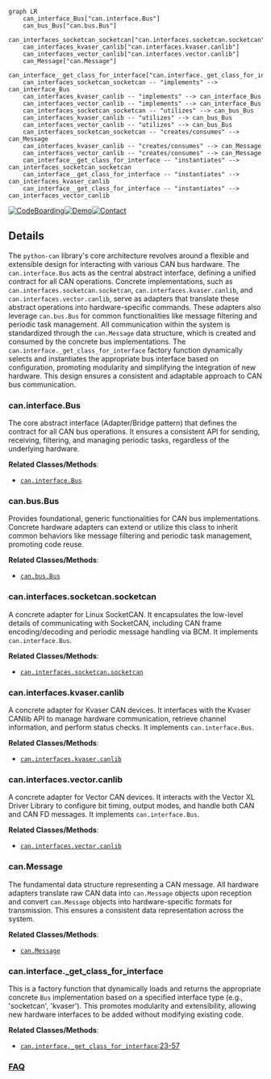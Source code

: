 ```mermaid
graph LR
    can_interface_Bus["can.interface.Bus"]
    can_bus_Bus["can.bus.Bus"]
    can_interfaces_socketcan_socketcan["can.interfaces.socketcan.socketcan"]
    can_interfaces_kvaser_canlib["can.interfaces.kvaser.canlib"]
    can_interfaces_vector_canlib["can.interfaces.vector.canlib"]
    can_Message["can.Message"]
    can_interface__get_class_for_interface["can.interface._get_class_for_interface"]
    can_interfaces_socketcan_socketcan -- "implements" --> can_interface_Bus
    can_interfaces_kvaser_canlib -- "implements" --> can_interface_Bus
    can_interfaces_vector_canlib -- "implements" --> can_interface_Bus
    can_interfaces_socketcan_socketcan -- "utilizes" --> can_bus_Bus
    can_interfaces_kvaser_canlib -- "utilizes" --> can_bus_Bus
    can_interfaces_vector_canlib -- "utilizes" --> can_bus_Bus
    can_interfaces_socketcan_socketcan -- "creates/consumes" --> can_Message
    can_interfaces_kvaser_canlib -- "creates/consumes" --> can_Message
    can_interfaces_vector_canlib -- "creates/consumes" --> can_Message
    can_interface__get_class_for_interface -- "instantiates" --> can_interfaces_socketcan_socketcan
    can_interface__get_class_for_interface -- "instantiates" --> can_interfaces_kvaser_canlib
    can_interface__get_class_for_interface -- "instantiates" --> can_interfaces_vector_canlib
```

[![CodeBoarding](https://img.shields.io/badge/Generated%20by-CodeBoarding-9cf?style=flat-square)](https://github.com/CodeBoarding/GeneratedOnBoardings)[![Demo](https://img.shields.io/badge/Try%20our-Demo-blue?style=flat-square)](https://www.codeboarding.org/demo)[![Contact](https://img.shields.io/badge/Contact%20us%20-%20contact@codeboarding.org-lightgrey?style=flat-square)](mailto:contact@codeboarding.org)

## Details

The `python-can` library's core architecture revolves around a flexible and extensible design for interacting with various CAN bus hardware. The `can.interface.Bus` acts as the central abstract interface, defining a unified contract for all CAN operations. Concrete implementations, such as `can.interfaces.socketcan.socketcan`, `can.interfaces.kvaser.canlib`, and `can.interfaces.vector.canlib`, serve as adapters that translate these abstract operations into hardware-specific commands. These adapters also leverage `can.bus.Bus` for common functionalities like message filtering and periodic task management. All communication within the system is standardized through the `can.Message` data structure, which is created and consumed by the concrete bus implementations. The `can.interface._get_class_for_interface` factory function dynamically selects and instantiates the appropriate bus interface based on configuration, promoting modularity and simplifying the integration of new hardware. This design ensures a consistent and adaptable approach to CAN bus communication.

### can.interface.Bus
The core abstract interface (Adapter/Bridge pattern) that defines the contract for all CAN bus operations. It ensures a consistent API for sending, receiving, filtering, and managing periodic tasks, regardless of the underlying hardware.


**Related Classes/Methods**:

- <a href="https://github.com/hardbyte/python-can/blob/main/can/interface.py" target="_blank" rel="noopener noreferrer">`can.interface.Bus`</a>


### can.bus.Bus
Provides foundational, generic functionalities for CAN bus implementations. Concrete hardware adapters can extend or utilize this class to inherit common behaviors like message filtering and periodic task management, promoting code reuse.


**Related Classes/Methods**:

- <a href="https://github.com/hardbyte/python-can/blob/main/can/bus.py" target="_blank" rel="noopener noreferrer">`can.bus.Bus`</a>


### can.interfaces.socketcan.socketcan
A concrete adapter for Linux SocketCAN. It encapsulates the low-level details of communicating with SocketCAN, including CAN frame encoding/decoding and periodic message handling via BCM. It implements `can.interface.Bus`.


**Related Classes/Methods**:

- <a href="https://github.com/hardbyte/python-can/blob/main/can/interfaces/socketcan/socketcan.py" target="_blank" rel="noopener noreferrer">`can.interfaces.socketcan.socketcan`</a>


### can.interfaces.kvaser.canlib
A concrete adapter for Kvaser CAN devices. It interfaces with the Kvaser CANlib API to manage hardware communication, retrieve channel information, and perform status checks. It implements `can.interface.Bus`.


**Related Classes/Methods**:

- <a href="https://github.com/hardbyte/python-can/blob/main/can/interfaces/kvaser/__init__.py" target="_blank" rel="noopener noreferrer">`can.interfaces.kvaser.canlib`</a>


### can.interfaces.vector.canlib
A concrete adapter for Vector CAN devices. It interacts with the Vector XL Driver Library to configure bit timing, output modes, and handle both CAN and CAN FD messages. It implements `can.interface.Bus`.


**Related Classes/Methods**:

- <a href="https://github.com/hardbyte/python-can/blob/main/can/interfaces/vector/__init__.py" target="_blank" rel="noopener noreferrer">`can.interfaces.vector.canlib`</a>


### can.Message
The fundamental data structure representing a CAN message. All hardware adapters translate raw CAN data into `can.Message` objects upon reception and convert `can.Message` objects into hardware-specific formats for transmission. This ensures a consistent data representation across the system.


**Related Classes/Methods**:

- <a href="https://github.com/hardbyte/python-can/blob/main/can/interfaces/socketcan/socketcan.py" target="_blank" rel="noopener noreferrer">`can.Message`</a>


### can.interface._get_class_for_interface
This is a factory function that dynamically loads and returns the appropriate concrete `Bus` implementation based on a specified interface type (e.g., 'socketcan', 'kvaser'). This promotes modularity and extensibility, allowing new hardware interfaces to be added without modifying existing code.


**Related Classes/Methods**:

- <a href="https://github.com/hardbyte/python-can/blob/main/can/interface.py#L23-L57" target="_blank" rel="noopener noreferrer">`can.interface._get_class_for_interface`:23-57</a>




### [FAQ](https://github.com/CodeBoarding/GeneratedOnBoardings/tree/main?tab=readme-ov-file#faq)
